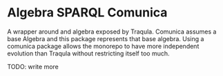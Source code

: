 # Algebra SPARQL Comunica

A wrapper around and algebra exposed by Traqula.
Comunica assumes a base Algebra and this package represents that base algebra.
Using a comunica package allows the monorepo to have more independent evolution than Traqula without restricting itself too much.


TODO: write more
